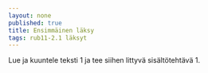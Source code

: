 ```yaml
---
layout: none
published: true
title: Ensimmäinen läksy
tags: rub11-2.1 läksyt
---
```

Lue ja kuuntele teksti 1 ja tee siihen littyvä sisältötehtävä 1.
